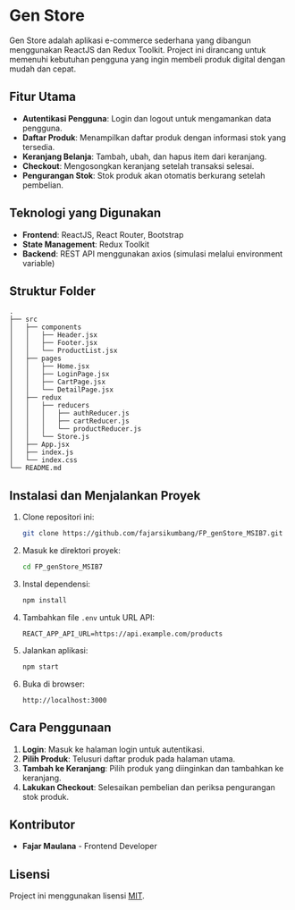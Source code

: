 # Gen Store

Gen Store adalah aplikasi e-commerce sederhana yang dibangun menggunakan ReactJS dan Redux Toolkit. Project ini dirancang untuk memenuhi kebutuhan pengguna yang ingin membeli produk digital dengan mudah dan cepat.

## Fitur Utama

- **Autentikasi Pengguna**: Login dan logout untuk mengamankan data pengguna.
- **Daftar Produk**: Menampilkan daftar produk dengan informasi stok yang tersedia.
- **Keranjang Belanja**: Tambah, ubah, dan hapus item dari keranjang.
- **Checkout**: Mengosongkan keranjang setelah transaksi selesai.
- **Pengurangan Stok**: Stok produk akan otomatis berkurang setelah pembelian.

## Teknologi yang Digunakan

- **Frontend**: ReactJS, React Router, Bootstrap
- **State Management**: Redux Toolkit
- **Backend**: REST API menggunakan axios (simulasi melalui environment variable)

## Struktur Folder

```
.
├── src
│   ├── components
│   │   ├── Header.jsx
│   │   ├── Footer.jsx
│   │   └── ProductList.jsx
│   ├── pages
│   │   ├── Home.jsx
│   │   ├── LoginPage.jsx
│   │   ├── CartPage.jsx
│   │   └── DetailPage.jsx
│   ├── redux
│   │   ├── reducers
│   │   │   ├── authReducer.js
│   │   │   ├── cartReducer.js
│   │   │   └── productReducer.js
│   │   └── Store.js
│   ├── App.jsx
│   ├── index.js
│   └── index.css
└── README.md
```

## Instalasi dan Menjalankan Proyek

1. Clone repositori ini:
   ```bash
   git clone https://github.com/fajarsikumbang/FP_genStore_MSIB7.git
   ```
2. Masuk ke direktori proyek:
   ```bash
   cd FP_genStore_MSIB7
   ```
3. Instal dependensi:
   ```bash
   npm install
   ```
4. Tambahkan file `.env` untuk URL API:
   ```env
   REACT_APP_API_URL=https://api.example.com/products
   ```
5. Jalankan aplikasi:
   ```bash
   npm start
   ```
6. Buka di browser:
   ```
   http://localhost:3000
   ```

## Cara Penggunaan

1. **Login**: Masuk ke halaman login untuk autentikasi.
2. **Pilih Produk**: Telusuri daftar produk pada halaman utama.
3. **Tambah ke Keranjang**: Pilih produk yang diinginkan dan tambahkan ke keranjang.
4. **Lakukan Checkout**: Selesaikan pembelian dan periksa pengurangan stok produk.

## Kontributor

- **Fajar Maulana** - Frontend Developer

## Lisensi

Project ini menggunakan lisensi [MIT](LICENSE).
